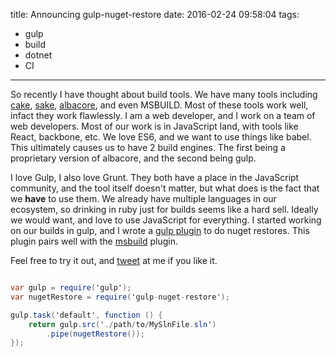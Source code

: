 title: Announcing gulp-nuget-restore
date: 2016-02-24 09:58:04
tags:
- gulp
- build
- dotnet
- CI
---

So recently I have thought about build tools. We have many tools including [cake](https://github.com/cake-build/cake), [sake](https://github.com/sakeproject/sake), [albacore](https://github.com/Albacore/albacore), and even MSBUILD. Most of these tools work well, infact they work flawlessly. I am a web developer, and I work on a team of web developers. Most of our work is in JavaScript land, with tools like React, backbone, etc. We love ES6, and we want to use things like babel. This ultimately causes us to have 2 build engines. The first being a proprietary version of albacore, and the second being gulp.  
<!-- more -->
I love Gulp, I also love Grunt. They both have a place in the JavaScript community, and the tool itself doesn't matter, but what does is the fact that we **have** to use them. We already have multiple languages in our ecosystem, so drinking in ruby just for builds seems like a hard sell. Ideally we would want, and love to use JavaScript for everything. I started working on our builds in gulp, and I wrote a [gulp plugin](https://github.com/TerribleDev/gulp-nuget-restore) to do nuget restores. This plugin pairs well with the [msbuild](https://github.com/hoffi/gulp-msbuild) plugin.

 Feel free to try it out, and [tweet](http://twitter.com/terribledev) at me if you like it.

```csharp

var gulp = require('gulp');
var nugetRestore = require('gulp-nuget-restore');

gulp.task('default', function () {
    return gulp.src('./path/to/MySlnFile.sln')
        .pipe(nugetRestore());
});

```
